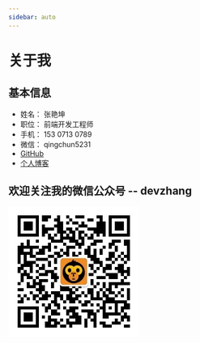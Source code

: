 ```yaml
---
sidebar: auto
---
```


# 关于我

## 基本信息

* 姓名： 张艳坤
* 职位：	前端开发工程师
* 手机：	153 0713 0789
* 微信： qingchun5231
* [GitHub](https://github.com/dvxiaofan)
* [个人博客](https://dvxiaofan.github.io/)

## 欢迎关注我的微信公众号 -- devzhang

<div style=""><img src="./media/weixin.jpg"></div>




